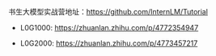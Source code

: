 书生大模型实战营地址：https://github.com/InternLM/Tutorial

- L0G1000: https://zhuanlan.zhihu.com/p/4772354947

- L0G2000: https://zhuanlan.zhihu.com/p/4773457217